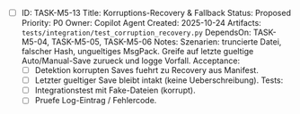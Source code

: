 - [ ] ID: TASK-M5-13
  Title: Korruptions-Recovery & Fallback
  Status: Proposed
  Priority: P0
  Owner: Copilot Agent
  Created: 2025-10-24
  Artifacts: `tests/integration/test_corruption_recovery.py`
  DependsOn: TASK-M5-04, TASK-M5-05, TASK-M5-06
  Notes:
  Szenarien: truncierte Datei, falscher Hash, ungueltiges MsgPack. Greife auf letzte gueltige Auto/Manual-Save zurueck und logge Vorfall.
  Acceptance:
  - [ ] Detektion korrupten Saves fuehrt zu Recovery aus Manifest.
  - [ ] Letzter gueltiger Save bleibt intakt (keine Ueberschreibung).
  Tests:
  - [ ] Integrationstest mit Fake-Dateien (korrupt).
  - [ ] Pruefe Log-Eintrag / Fehlercode.
